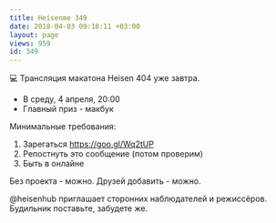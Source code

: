 ```yaml
---
title: Heisenme 349
date: 2018-04-03 09:18:11 +03:00
layout: page
views: 959
id: 349
---
```


💻 Трансляция макатона Heisen 404 уже завтра.
- В среду, 4 апреля, 20:00
- Главный приз - макбук

Минимальные требования:
1. Зарегаться https://goo.gl/Wq2tUP
2. Репостнуть это сообщение (потом проверим)
3. Быть в онлайне

Без проекта - можно. Друзей добавить - можно.

@heisenhub приглашает сторонних наблюдателей и режиссёров. Будильник поставьте, забудете же.


